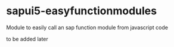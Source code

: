 # sapui5-easyfunctionmodules
Module to easily call an sap function module from javascript code

to be added later
